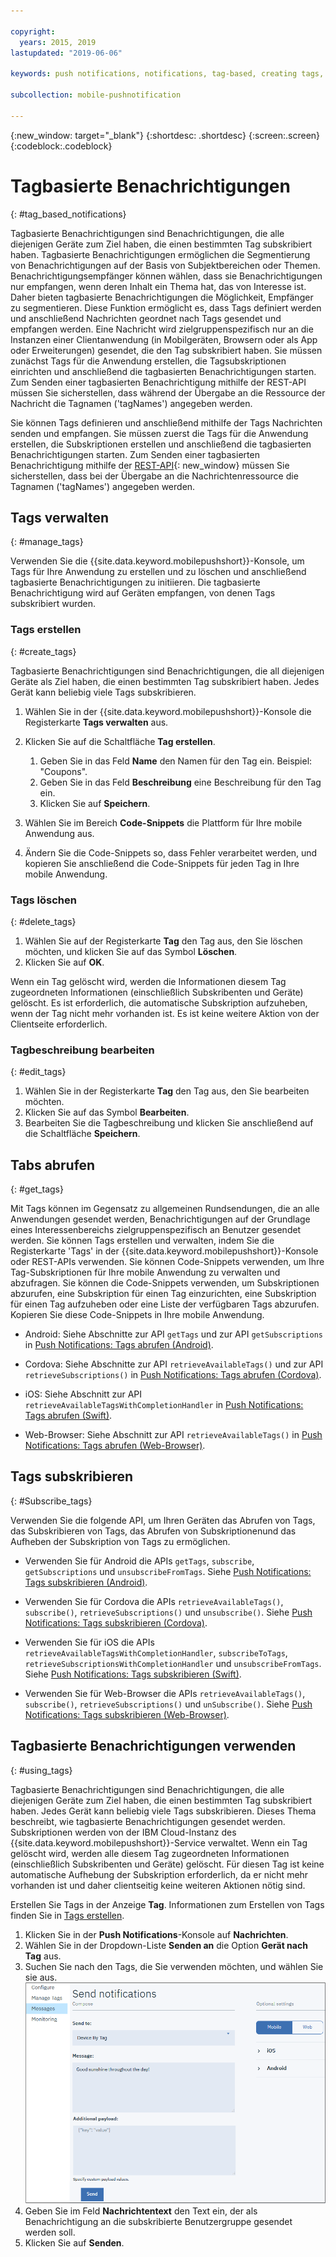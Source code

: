 ```yaml
---

copyright:
  years: 2015, 2019
lastupdated: "2019-06-06"

keywords: push notifications, notifications, tag-based, creating tags, managing tags, get tag, subscribe tag

subcollection: mobile-pushnotification

---
```


{:new_window: target="_blank"}
{:shortdesc: .shortdesc}
{:screen:.screen}
{:codeblock:.codeblock}

# Tagbasierte Benachrichtigungen
{: #tag_based_notifications}

Tagbasierte Benachrichtigungen sind Benachrichtigungen, die alle diejenigen Geräte zum Ziel haben, die einen bestimmten Tag subskribiert haben. Tagbasierte Benachrichtigungen ermöglichen die Segmentierung von Benachrichtigungen auf der Basis von Subjektbereichen oder Themen. Benachrichtigungsempfänger können wählen, dass sie Benachrichtigungen nur empfangen, wenn deren Inhalt ein Thema hat, das von Interesse ist. Daher bieten tagbasierte Benachrichtigungen die Möglichkeit, Empfänger zu segmentieren. Diese Funktion ermöglicht es, dass Tags definiert werden und anschließend Nachrichten geordnet nach Tags gesendet und empfangen werden. Eine Nachricht wird zielgruppenspezifisch nur an die Instanzen einer Clientanwendung (in Mobilgeräten, Browsern oder als App oder Erweiterungen) gesendet, die den Tag subskribiert haben. Sie müssen zunächst Tags für die Anwendung erstellen, die Tagsubskriptionen einrichten und anschließend die tagbasierten Benachrichtigungen starten. Zum Senden einer tagbasierten Benachrichtigung mithilfe der REST-API müssen Sie sicherstellen, dass während der Übergabe an die Ressource der Nachricht die Tagnamen ('tagNames') angegeben werden.

Sie können Tags definieren und anschließend mithilfe der Tags Nachrichten senden und empfangen. Sie müssen zuerst die Tags für die Anwendung erstellen, die Subskriptionen erstellen und anschließend die tagbasierten Benachrichtigungen starten. Zum Senden einer tagbasierten Benachrichtigung mithilfe der [REST-API](https://eu-gb.imfpush.cloud.ibm.com/imfpush/){: new_window} müssen Sie sicherstellen, dass bei der Übergabe an die Nachrichtenressource die Tagnamen ('tagNames') angegeben werden.


## Tags verwalten
{: #manage_tags}

Verwenden Sie die {{site.data.keyword.mobilepushshort}}-Konsole, um Tags für Ihre Anwendung zu erstellen und zu löschen und anschließend tagbasierte Benachrichtigungen zu initiieren. Die tagbasierte Benachrichtigung wird auf Geräten empfangen, von denen Tags subskribiert wurden.


### Tags erstellen
{: #create_tags}

Tagbasierte Benachrichtigungen sind Benachrichtigungen, die all diejenigen Geräte als Ziel haben, die einen
bestimmten Tag subskribiert haben. Jedes Gerät kann beliebig viele Tags subskribieren. 

1. Wählen Sie in der {{site.data.keyword.mobilepushshort}}-Konsole die Registerkarte **Tags verwalten** aus.
1. Klicken Sie auf die Schaltfläche **Tag erstellen**.   
   1. Geben Sie in das Feld **Name** den Namen für den Tag ein. Beispiel: "Coupons".
   1. Geben Sie in das Feld **Beschreibung** eine Beschreibung für den Tag ein.
   1. Klicken Sie auf **Speichern**.

1. Wählen Sie im Bereich **Code-Snippets** die Plattform für Ihre mobile Anwendung aus.
1. Ändern Sie die Code-Snippets so, dass Fehler verarbeitet werden, und kopieren Sie anschließend die Code-Snippets für jeden Tag in Ihre mobile Anwendung.

### Tags löschen
{: #delete_tags}

1. Wählen Sie auf der Registerkarte **Tag** den Tag aus, den Sie löschen möchten, und klicken Sie auf das Symbol **Löschen**.
1. Klicken Sie auf **OK**.

Wenn ein Tag gelöscht wird, werden die Informationen diesem Tag zugeordneten Informationen (einschließlich Subskribenten und Geräte) gelöscht. Es ist erforderlich, die automatische Subskription aufzuheben, wenn der Tag nicht mehr vorhanden ist. Es ist keine weitere Aktion von der Clientseite erforderlich.

### Tagbeschreibung bearbeiten
{: #edit_tags}

1. Wählen Sie in der Registerkarte **Tag** den Tag aus, den Sie bearbeiten möchten.
1. Klicken Sie auf das Symbol **Bearbeiten**.
1. Bearbeiten Sie die Tagbeschreibung und klicken Sie anschließend auf die Schaltfläche **Speichern**.

## Tabs abrufen
{: #get_tags}

Mit Tags können im Gegensatz zu allgemeinen Rundsendungen, die an alle Anwendungen gesendet werden, Benachrichtigungen auf der Grundlage eines Interessenbereichs zielgruppenspezifisch an Benutzer gesendet werden. Sie können Tags erstellen und verwalten, indem Sie die Registerkarte 'Tags' in der {{site.data.keyword.mobilepushshort}}-Konsole oder REST-APIs verwenden. Sie können Code-Snippets verwenden, um Ihre Tag-Subskriptionen für Ihre mobile Anwendung zu verwalten und abzufragen. Sie können die Code-Snippets verwenden, um Subskriptionen abzurufen, eine Subskription für einen Tag einzurichten, eine Subskription für einen Tag aufzuheben oder eine Liste der verfügbaren Tags abzurufen. Kopieren Sie diese Code-Snippets in Ihre mobile Anwendung.


- Android: Siehe Abschnitte zur API `getTags` und zur API `getSubscriptions` in [Push Notifications: Tags abrufen (Android)](https://github.com/ibm-bluemix-mobile-services/bms-clientsdk-cordova-plugin-push/tree/Doc#ios-app).

- Cordova: Siehe Abschnitte zur API `retrieveAvailableTags()` und zur API `retrieveSubscriptions()` in [Push Notifications: Tags abrufen (Cordova)](https://github.com/ibm-bluemix-mobile-services/bms-clientsdk-cordova-plugin-push/tree/Doc#push-notification-service-tags).

- iOS: Siehe Abschnitt zur API `retrieveAvailableTagsWithCompletionHandler` in [Push Notifications: Tags abrufen (Swift)](https://github.com/ibm-bluemix-mobile-services/bms-clientsdk-swift-push/tree/Doc#retrieve-tags).

- Web-Browser: Siehe Abschnitt zur API `retrieveAvailableTags()` in [Push Notifications: Tags abrufen (Web-Browser)](https://github.com/ibm-bluemix-mobile-services/bms-clientsdk-javascript-webpush/blob/Doc/README.md#push-notification-service-tags).


## Tags subskribieren
{: #Subscribe_tags}

Verwenden Sie die folgende API, um Ihren Geräten das Abrufen von Tags, das Subskribieren von Tags, das Abrufen von Subskriptionenund das Aufheben der Subskription von Tags zu ermöglichen.

- Verwenden Sie für Android die APIs `getTags`, `subscribe`, `getSubscriptions` und `unsubscribeFromTags`. Siehe [Push Notifications: Tags subskribieren (Android)](https://github.com/ibm-bluemix-mobile-services/bms-clientsdk-android-push/tree/Doc#push-notification-service-tags).

- Verwenden Sie für Cordova die APIs `retrieveAvailableTags()`, `subscribe()`, `retrieveSubscriptions()` und `unsubscribe()`. Siehe [Push Notifications: Tags subskribieren (Cordova)](https://github.com/ibm-bluemix-mobile-services/bms-clientsdk-cordova-plugin-push/tree/Doc#push-notification-service-tags).

- Verwenden Sie für iOS die APIs `retrieveAvailableTagsWithCompletionHandler`, `subscribeToTags`, `retrieveSubscriptionsWithCompletionHandler` und `unsubscribeFromTags`. Siehe [Push Notifications: Tags subskribieren (Swift)](https://github.com/ibm-bluemix-mobile-services/bms-clientsdk-swift-push/tree/Doc#push-notification-service-tags).

- Verwenden Sie für Web-Browser die APIs `retrieveAvailableTags()`, `subscribe()`, `retrieveSubscriptions()` und `unSubscribe()`. Siehe [Push Notifications: Tags subskribieren (Web-Browser)](https://github.com/ibm-bluemix-mobile-services/bms-clientsdk-javascript-webpush/blob/Doc/README.md#push-notification-service-tags).

## Tagbasierte Benachrichtigungen verwenden
{: #using_tags}

Tagbasierte Benachrichtigungen sind Benachrichtigungen, die alle diejenigen Geräte zum Ziel haben, die einen bestimmten Tag subskribiert haben. Jedes Gerät kann beliebig viele Tags subskribieren. Dieses Thema beschreibt, wie tagbasierte Benachrichtigungen gesendet werden. Subskriptionen werden von der IBM Cloud-Instanz des {{site.data.keyword.mobilepushshort}}-Service verwaltet. Wenn ein Tag gelöscht wird, werden alle diesem Tag zugeordneten Informationen (einschließlich Subskribenten und Geräte) gelöscht. Für diesen Tag ist keine automatische Aufhebung der Subskription erforderlich, da er nicht mehr vorhanden ist und daher clientseitig keine weiteren Aktionen nötig sind.

Erstellen Sie Tags in der Anzeige **Tag**. Informationen zum Erstellen von Tags finden Sie
in [Tags erstellen](/docs/services/mobilepush?topic=mobile-pushnotification-tag_based_notifications#create_tags).

1. Klicken Sie in der **Push Notifications**-Konsole auf **Nachrichten**.
2. Wählen Sie in der Dropdown-Liste **Senden an** die Option **Gerät nach Tag** aus.
3. Suchen Sie nach den Tags, die Sie verwenden möchten, und wählen Sie sie aus.
![Anzeige 'Benachrichtigungen'](images/tag_notification_new2.jpg "Push Notifications-Konsole mit ausgewählter Navigationsoption 'Nachrichten' und angezeigter Seite 'Benachrichtigungen senden'. Feld 'Senden an' ist auf 'Gerät nach Tag' gesetzt.")
4. Geben Sie im Feld **Nachrichtentext** den Text ein, der als Benachrichtigung an die subskribierte Benutzergruppe gesendet werden soll.
5. Klicken Sie auf **Senden**.

